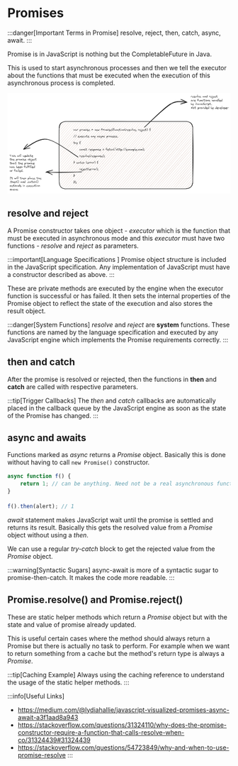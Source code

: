 # Promises

:::danger[Important Terms in Promise]
resolve, reject, then, catch, async, await.
:::

Promise is in JavaScript is nothing but the CompletableFuture in Java.

This is used to start asynchronous processes and then we tell the executor about the functions that must be executed
when the execution of this asynchronous process is completed.

![javascript-promises](../../static/img/promise.excalidraw.png)

## resolve and reject

A Promise constructor takes one object - _executor_ which is the function that must be executed in asynchronous mode
and this _executor_ must have two functions - _resolve_ and _reject_ as parameters.

:::important[Language Specifications ]
Promise object structure is included in the JavaScript specification.
Any implementation of JavaScript must have a constructor described as above.
:::

These are private methods are executed by the engine when the executor function is successful or has failed.
It then sets the internal properties of the Promise object to reflect the state of the execution and
also stores the result object.

:::danger[System Functions]
_resolve_ and _reject_ are **system** functions. These functions are named by the language specification
and executed by any JavaScript engine which implements the Promise requirements correctly.
:::

## then and catch

After the promise is resolved or rejected, then the functions in **then** and **catch** are called
with respective parameters.

:::tip[Trigger Callbacks]
The _then_ and _catch_ callbacks are automatically placed in the callback queue by the JavaScript engine as soon as the state of the Promise has changed.
:::

## async and awaits

Functions marked as _async_ returns a _Promise_ object.
Basically this is done without having to call `new Promise()` constructor.

```javascript
async function f() {
    return 1; // can be anything. Need not be a real asynchronous function such as setTimeout() or fetch().
}

f().then(alert); // 1
```

_await_ statement makes JavaScript wait until the promise is settled and returns its result.
Basically this gets the resolved value from a _Promise_ object without using a _then_.

We can use a regular _try-catch_ block to get the rejected value from the _Promise_ object.

:::warning[Syntactic Sugars]
async-await is more of a syntactic sugar to promise-then-catch. It makes the code more readable.
:::

## Promise.resolve() and Promise.reject()

These are static helper methods which return a _Promise_ object but with the state and value of promise already updated.

This is useful certain cases where the method should always return a Promise but there is actually no task to perform.
For example when we want to return something from a cache but the method's return type is always a _Promise_.

:::tip[Caching Example]
Always using the caching reference to understand the usage of the static helper methods.
:::

:::info[Useful Links]

-   https://medium.com/@lydiahallie/javascript-visualized-promises-async-await-a3f1aad8a943
-   https://stackoverflow.com/questions/31324110/why-does-the-promise-constructor-require-a-function-that-calls-resolve-when-co/31324439#31324439
-   https://stackoverflow.com/questions/54723849/why-and-when-to-use-promise-resolve
    :::
